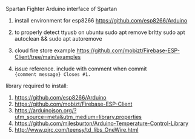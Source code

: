 Spartan Fighter
Arduino interface of Spartan

1. install environment for esp8266
https://github.com/esp8266/Arduino

2. to properly detect ttyusb on ubuntu
sudo apt remove brltty
sudo apt autoclean && sudo apt autoremove

3. cloud fire store example
https://github.com/mobizt/Firebase-ESP-Client/tree/main/examples

4. issue reference. include with comment when commit \
`{comment message} Closes #1.`


library required to install:
1. https://github.com/esp8266/Arduino
2. https://github.com/mobizt/Firebase-ESP-Client
3. https://arduinojson.org/?utm_source=meta&utm_medium=library.properties
4. https://github.com/milesburton/Arduino-Temperature-Control-Library
5. http://www.pjrc.com/teensy/td_libs_OneWire.html
